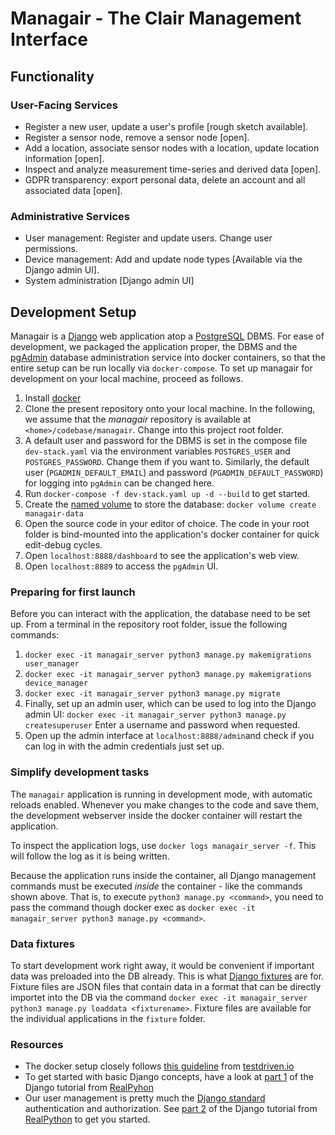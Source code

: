 # Managair - The Clair Management Interface

## Functionality

### User-Facing Services

- Register a new user, update a user's profile [rough sketch available].
- Register a sensor node, remove a sensor node [open].
- Add a location, associate sensor nodes with a location, update location information [open].
- Inspect and analyze measurement time-series and derived data [open].
- GDPR transparency: export personal data, delete an account and all associated data [open].

### Administrative Services

- User management: Register and update users. Change user permissions.
- Device management: Add and update node types [Available via the Django admin UI].
- System administration [Django admin UI]

## Development Setup

Managair is a [Django](https://www.djangoproject.com/) web application atop a [PostgreSQL](https://www.postgresql.org) DBMS. For ease of development, we packaged the application proper, the DBMS and the [pgAdmin](https://www.pgadmin.org) database administration service into docker containers, so that the entire setup can be run locally via `docker-compose`. To set up managair for development on your local machine, proceed as follows.

1. Install [docker](https://www.docker.com/get-started)
2. Clone the present repository onto your local machine. In the following, we assume that the _managair_ repository is available at `<home>/codebase/managair`. Change into this project root folder.
3. A default user and password for the DBMS is set in the compose file `dev-stack.yaml` via the environment variables `POSTGRES_USER` and `POSTGRES_PASSWORD`. Change them if you want to. Similarly, the default user (`PGADMIN_DEFAULT_EMAIL`) and password (`PGADMIN_DEFAULT_PASSWORD`) for logging into `pgAdmin` can be changed here.
4. Run `docker-compose -f dev-stack.yaml up -d --build` to get started.
5. Create the [named volume](https://docs.docker.com/storage/volumes/) to store the database: `docker volume create managair-data`
6. Open the source code in your editor of choice. The code in your root folder is bind-mounted into the application's docker container for quick edit-debug cycles.
7. Open `localhost:8888/dashboard` to see the application's web view.
8. Open `localhost:8889` to access the `pgAdmin` UI.

### Preparing for first launch

Before you can interact with the application, the database need to be set up. From a terminal in the repository root folder, issue the following commands:

1. `docker exec -it managair_server python3 manage.py makemigrations user_manager`
2. `docker exec -it managair_server python3 manage.py makemigrations device_manager`
3. `docker exec -it managair_server python3 manage.py migrate`
4. Finally, set up an admin user, which can be used to log into the Django admin UI: `docker exec -it managair_server python3 manage.py createsuperuser` Enter a username and password when requested.
5. Open up the admin interface at `localhost:8888/admin`and check if you can log in with the admin credentials just set up.

### Simplify development tasks

The `managair` application is running in development mode, with automatic reloads enabled. Whenever you make changes to the code and save them, the development webserver inside the docker container will restart the application.

To inspect the application logs, use `docker logs managair_server -f`. This will follow the log as it is being written.

Because the application runs inside the container, all Django management commands must be executed _inside_ the container - like the commands shown above. That is, to execute `python3 manage.py <command>`, you need to pass the command though docker exec as `docker exec -it managair_server python3 manage.py <command>`.

### Data fixtures

To start development work right away, it would be convenient if important data was preloaded into the DB already. This is what [Django fixtures](https://docs.djangoproject.com/en/3.1/howto/initial-data/) are for. Fixture files are JSON files that contain data in a format that can be directly importet into the DB via the command `docker exec -it managair_server python3 manage.py loaddata <fixturename>`. Fixture files are available for the individual applications in the `fixture` folder.

### Resources

- The docker setup closely follows [this guideline](https://testdriven.io/blog/dockerizing-django-with-postgres-gunicorn-and-nginx/) from [testdriven.io](https://testdriven.io/)
- To get started with basic Django concepts, have a look at [part 1](https://realpython.com/get-started-with-django-1/) of the Django tutorial from [RealPyhon](https://realpython.com/get-started-with-django-1/)
- Our user management is pretty much the [Django standard](https://docs.djangoproject.com/en/3.0/topics/auth/default/) authentication and authorization. See [part 2](https://realpython.com/django-user-management/) of the Django tutorial from [RealPython](https://realpython.com/) to get you started.

